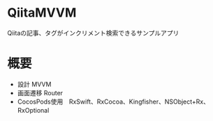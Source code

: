 # QiitaMVVM
Qiitaの記事、タグがインクリメント検索できるサンプルアプリ  
# 概要
* 設計 MVVM
* 画面遷移 Router  
* CocosPods使用　RxSwift、RxCocoa、Kingfisher、NSObject+Rx、RxOptional　　




